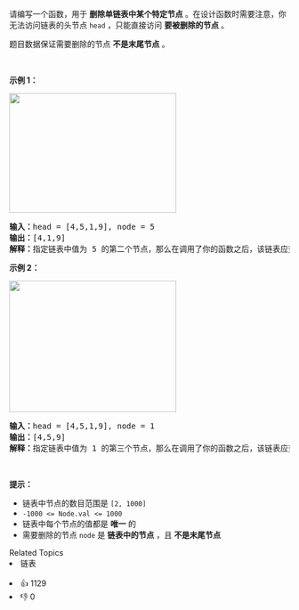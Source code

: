 <p>请编写一个函数，用于 <strong>删除单链表中某个特定节点</strong> 。在设计函数时需要注意，你无法访问链表的头节点&nbsp;<code>head</code> ，只能直接访问 <strong>要被删除的节点</strong> 。</p>

<p>题目数据保证需要删除的节点 <strong>不是末尾节点</strong> 。</p>

<p>&nbsp;</p>

<p><strong>示例 1：</strong></p>
<img alt="" src="https://assets.leetcode.com/uploads/2020/09/01/node1.jpg" style="height: 215px; width: 300px;" />
<pre>
<strong>输入：</strong>head = [4,5,1,9], node = 5
<strong>输出：</strong>[4,1,9]
<strong>解释：</strong>指定链表中值为&nbsp;5&nbsp;的第二个节点，那么在调用了你的函数之后，该链表应变为 4 -&gt; 1 -&gt; 9
</pre>

<p><strong>示例 2：</strong></p>
<img alt="" src="https://assets.leetcode.com/uploads/2020/09/01/node2.jpg" style="height: 236px; width: 300px;" />
<pre>
<strong>输入：</strong>head = [4,5,1,9], node = 1
<strong>输出：</strong>[4,5,9]
<strong>解释：</strong>指定链表中值为&nbsp;1&nbsp;的第三个节点，那么在调用了你的函数之后，该链表应变为 4 -&gt; 5 -&gt; 9</pre>

<p>&nbsp;</p>

<p><strong>提示：</strong></p>

<ul>
	<li>链表中节点的数目范围是 <code>[2, 1000]</code></li>
	<li><code>-1000 &lt;= Node.val &lt;= 1000</code></li>
	<li>链表中每个节点的值都是 <strong>唯一</strong> 的</li>
	<li>需要删除的节点 <code>node</code> 是 <strong>链表中的节点</strong> ，且 <strong>不是末尾节点</strong></li>
</ul>
<div><div>Related Topics</div><div><li>链表</li></div></div><br><div><li>👍 1129</li><li>👎 0</li></div>